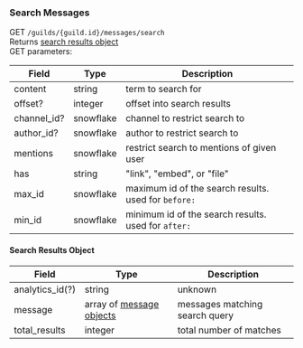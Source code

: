 ### Search Messages

GET `/guilds/{guild.id}/messages/search`  
Returns [search results object](#search-results-object)  
GET parameters:

| Field       | Type      | Description                                          |
|-------------|-----------|------------------------------------------------------|
| content     | string    | term to search for                                   |
| offset?     | integer   | offset into search results                           |
| channel_id? | snowflake | channel to restrict search to                        |
| author_id?  | snowflake | author to restrict search to                         |
| mentions    | snowflake | restrict search to mentions of given user            |
| has         | string    | "link", "embed", or "file"                           |
| max_id      | snowflake | maximum id of the search results. used for `before:` |
| min_id      | snowflake | minimum id of the search results. used for `after:`  |

#### Search Results Object

| Field           | Type                                                                                             | Description                    |
|-----------------|--------------------------------------------------------------------------------------------------|--------------------------------|
| analytics_id(?) | string                                                                                           | unknown                        |
| message         | array of [message objects](https://discord.com/developers/docs/resources/channel#message-object) | messages matching search query |
| total_results   | integer                                                                                          | total number of matches        |
